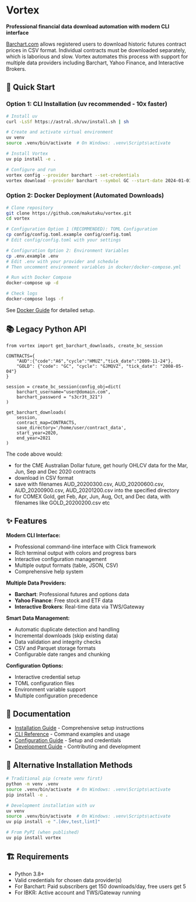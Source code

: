 # Vortex

**Professional financial data download automation with modern CLI interface**

[Barchart.com](https://www.barchart.com) allows registered users to download historic futures contract prices in CSV format. Individual contracts must be downloaded separately, which is laborious and slow. Vortex automates this process with support for multiple data providers including Barchart, Yahoo Finance, and Interactive Brokers.

## 🚀 Quick Start

### Option 1: CLI Installation (uv recommended - 10x faster)

```bash
# Install uv
curl -LsSf https://astral.sh/uv/install.sh | sh

# Create and activate virtual environment
uv venv
source .venv/bin/activate  # On Windows: .venv\Scripts\activate

# Install Vortex
uv pip install -e .

# Configure and run
vortex config --provider barchart --set-credentials
vortex download --provider barchart --symbol GC --start-date 2024-01-01
```

### Option 2: Docker Deployment (Automated Downloads)

```bash
# Clone repository
git clone https://github.com/makutaku/vortex.git
cd vortex

# Configuration Option 1 (RECOMMENDED): TOML Configuration
cp config/config.toml.example config/config.toml
# Edit config/config.toml with your settings

# Configuration Option 2: Environment Variables
cp .env.example .env
# Edit .env with your provider and schedule
# Then uncomment environment variables in docker/docker-compose.yml

# Run with Docker Compose
docker-compose up -d

# Check logs
docker-compose logs -f
```

See [Docker Guide](docs/DOCKER.md) for detailed setup.

## 📚 Legacy Python API

```
from vortex import get_barchart_downloads, create_bc_session

CONTRACTS={
    "AUD":{"code":"A6","cycle":"HMUZ","tick_date":"2009-11-24"},
    "GOLD": {"code": "GC", "cycle": "GJMQVZ", "tick_date": "2008-05-04"}
}

session = create_bc_session(config_obj=dict(
    barchart_username="user@domain.com",
    barchart_password = "s3cr3t_321")
)

get_barchart_downloads(
    session,
    contract_map=CONTRACTS,
    save_directory='/home/user/contract_data',
    start_year=2020,
    end_year=2021
)
```

The code above would: 
* for the CME Australian Dollar future, get hourly OHLCV data for the Mar, Jun, Sep and Dec 2020 contracts
* download in CSV format
* save with filenames AUD_20200300.csv, AUD_20200600.csv, AUD_20200900.csv, AUD_20201200.csv into the specified directory
* for COMEX Gold, get Feb, Apr, Jun, Aug, Oct, and Dec data, with filenames like GOLD_20200200.csv etc

## ✨ Features

**Modern CLI Interface:**
- Professional command-line interface with Click framework
- Rich terminal output with colors and progress bars
- Interactive configuration management
- Multiple output formats (table, JSON, CSV)
- Comprehensive help system

**Multiple Data Providers:**
- **Barchart**: Professional futures and options data
- **Yahoo Finance**: Free stock and ETF data
- **Interactive Brokers**: Real-time data via TWS/Gateway

**Smart Data Management:**
- Automatic duplicate detection and handling
- Incremental downloads (skip existing data)
- Data validation and integrity checks
- CSV and Parquet storage formats
- Configurable date ranges and chunking

**Configuration Options:**
- Interactive credential setup
- TOML configuration files
- Environment variable support
- Multiple configuration precedence

## 📖 Documentation

- [Installation Guide](INSTALLATION.md) - Comprehensive setup instructions
- [CLI Reference](CLAUDE.md#modern-cli-usage) - Command examples and usage
- [Configuration Guide](CLAUDE.md#configuration-management) - Setup and credentials
- [Development Guide](CLAUDE.md#development-commands) - Contributing and development

## 🔧 Alternative Installation Methods

```bash
# Traditional pip (create venv first)
python -m venv .venv
source .venv/bin/activate  # On Windows: .venv\Scripts\activate
pip install -e .

# Development installation with uv
uv venv
source .venv/bin/activate  # On Windows: .venv\Scripts\activate
uv pip install -e ".[dev,test,lint]"

# From PyPI (when published)
uv pip install vortex
```

## 🏗️ Requirements

- Python 3.8+
- Valid credentials for chosen data provider(s)
- For Barchart: Paid subscribers get 150 downloads/day, free users get 5
- For IBKR: Active account and TWS/Gateway running

